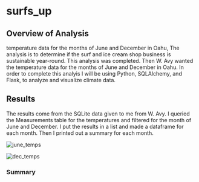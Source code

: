 # surfs_up

## Overview of Analysis
temperature data for the months of June and December in Oahu,
The analysis is to determine if the surf and ice cream shop business is sustainable year-round. This analysis was completed. Then W. Avy wanted the temperature data for the months of June and December in Oahu. In order to complete this analyis I will be using Python, SQLAlchemy, and Flask, to analyze and visualize climate data. 

## Results
The results come from the SQLite data given to me from W. Avy. I queried the Measurements table for the temperatures and filtered for the month of June and December. I put the results in a list and made a dataframe for each month. Then I printed out a summary for each month.

![june_temps](https://user-images.githubusercontent.com/86200136/131225152-5d978e87-44f6-4352-ae37-3f7961610d5b.png)

![dec_temps](https://user-images.githubusercontent.com/86200136/131225083-57054598-bf57-4da2-970d-048fc979e455.png)



### Summary
